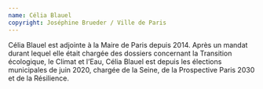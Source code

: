 ```yaml
---
name: Célia Blauel
copyright: Joséphine Brueder / Ville de Paris
---
```

Célia Blauel est adjointe à la Maire de Paris depuis 2014. Après un mandat durant lequel elle était chargée des dossiers concernant la Transition écologique, le Climat et l’Eau, Célia Blauel est depuis les élections municipales de juin 2020, chargée de la Seine, de la Prospective Paris 2030 et de la Résilience.